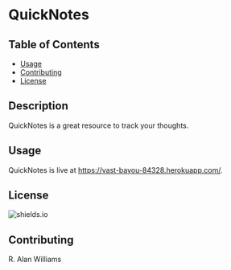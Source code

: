 # QuickNotes
## Table of Contents
* [Usage](#usage) 
* [Contributing](#contributing) 
* [License](#license)
## Description
QuickNotes is a great resource to track your thoughts. 
## Usage
QuickNotes is live at https://vast-bayou-84328.herokuapp.com/.
## License
![shields.io](https://img.shields.io/badge/license-MIT-green) 
## Contributing
R. Alan Williams
